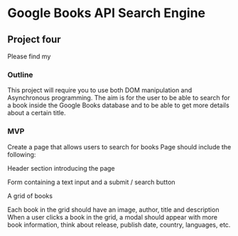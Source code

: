 # Google Books API Search Engine

## Project four

Please find my

### Outline

This project will require you to use both DOM manipulation and Asynchronous programming. The aim is for the user to be able to search for a book inside the Google Books database and to be able to get more details about a certain title.

### MVP

Create a page that allows users to search for books Page should include the following:

Header section introducing the page

Form containing a text input and a submit / search button

A grid of books

Each book in the grid should have an image, author, title and description
When a user clicks a book in the grid, a modal should appear with more book information, think about release, publish date, country, languages, etc.
